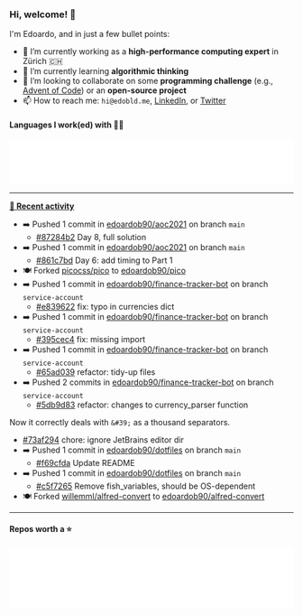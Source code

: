 ### Hi, welcome! 👋 

I'm Edoardo, and in just a few bullet points:

- 🔭 I’m currently working as a **high-performance computing expert** in Zürich 🇨🇭
- 🌱 I’m currently learning **algorithmic thinking**
- 👯 I’m looking to collaborate on some **programming challenge** (e.g., [Advent of Code](https://github.com/edoardob90/aoc2021)) or an **open-source project**
- 📫 How to reach me: `hi@edobld.me`, [LinkedIn](https://linkedin.com/in/edobld), or [Twitter](https://twitter.com/eadweard90)

#### Languages I work(ed) with 👨‍💻

<img src="https://github.com/edoardob90/edoardob90/blob/main/.cache/languages.svg">

---

**[📰 Recent activity](https://github.com/edoardob90)**
* ➡️ Pushed 1 commit in [edoardob90/aoc2021](https://github.com/edoardob90/aoc2021) on branch `main`
  * [#87284b2](https://github.com/edoardob90/aoc2021/commit/87284b2) Day 8, full solution
* ➡️ Pushed 1 commit in [edoardob90/aoc2021](https://github.com/edoardob90/aoc2021) on branch `main`
  * [#861c7bd](https://github.com/edoardob90/aoc2021/commit/861c7bd) Day 6: add timing to Part 1
* 🍽️ Forked [picocss/pico](https://github.com/picocss/pico) to [edoardob90/pico](https://github.com/edoardob90/pico)
* ➡️ Pushed 1 commit in [edoardob90/finance-tracker-bot](https://github.com/edoardob90/finance-tracker-bot) on branch `service-account`
  * [#e839622](https://github.com/edoardob90/finance-tracker-bot/commit/e839622) fix: typo in currencies dict
* ➡️ Pushed 1 commit in [edoardob90/finance-tracker-bot](https://github.com/edoardob90/finance-tracker-bot) on branch `service-account`
  * [#395cec4](https://github.com/edoardob90/finance-tracker-bot/commit/395cec4) fix: missing import
* ➡️ Pushed 1 commit in [edoardob90/finance-tracker-bot](https://github.com/edoardob90/finance-tracker-bot) on branch `service-account`
  * [#65ad039](https://github.com/edoardob90/finance-tracker-bot/commit/65ad039) refactor: tidy-up files
* ➡️ Pushed 2 commits in [edoardob90/finance-tracker-bot](https://github.com/edoardob90/finance-tracker-bot) on branch `service-account`
  * [#5db9d83](https://github.com/edoardob90/finance-tracker-bot/commit/5db9d83) refactor: changes to currency_parser function

Now it correctly deals with `&#39;` as a thousand separators.
  * [#73af294](https://github.com/edoardob90/finance-tracker-bot/commit/73af294) chore: ignore JetBrains editor dir
* ➡️ Pushed 1 commit in [edoardob90/dotfiles](https://github.com/edoardob90/dotfiles) on branch `main`
  * [#f69cfda](https://github.com/edoardob90/dotfiles/commit/f69cfda) Update README
* ➡️ Pushed 1 commit in [edoardob90/dotfiles](https://github.com/edoardob90/dotfiles) on branch `main`
  * [#c5f7265](https://github.com/edoardob90/dotfiles/commit/c5f7265) Remove fish_variables, should be OS-dependent
* 🍽️ Forked [willemml/alfred-convert](https://github.com/willemml/alfred-convert) to [edoardob90/alfred-convert](https://github.com/edoardob90/alfred-convert)


---

#### Repos worth a ⭐

<img src="https://github.com/edoardob90/edoardob90/blob/main/.cache/stars.svg">

<!--
- ⚡ Fun fact: ...
- 🤔 I’m looking for help with ...
- 💬 Ask me about ...
- 🌐 My webpage ...
-->
